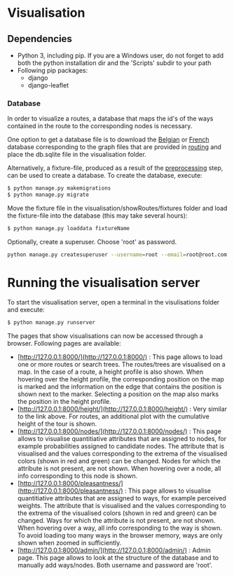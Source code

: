 # Visualisation

## Dependencies

 - Python 3, including pip. If you are a Windows user, do not forget to add both the python installation dir and the 'Scripts' subdir to your path
 - Following pip packages:
     - django
     - django-leaflet
	 
### Database

In order to visualize a routes, a database that maps the id's of the ways contained in the route to the corresponding nodes is necessary.

One option to get a database file is to download the [Belgian](https://www.dropbox.com/s/zv4rlmii71gsvde/db.tar.gz) or [French](https://www.dropbox.com/s/gxn6wwez9c5sl86/db.tar.gz) database corresponding to the graph files that are provided in [routing](../routing) and place the db.sqlite file in the visualisation folder.

Alternatively, a fixture-file, produced as a result of the [preprocessing](../preprocessing) step, can be used to create a database.
To create the database, execute:
```sh
$ python manage.py makemigrations
$ python manage.py migrate
```
Move the fixture file in the visualisation/showRoutes/fixtures folder and load the fixture-file into the database (this may take several hours):
```sh
$ python manage.py loaddata fixtureName
```
Optionally, create a superuser. Choose 'root' as password.
```sh
python manage.py createsuperuser --username=root --email=root@root.com
```

# Running the visualisation server

To start the visualisation server, open a terminal in the visulisations folder and execute:
```sh
$ python manage.py runserver
```
The pages that show visualisations can now be accessed through a browser. Following pages are available:
 - [http://127.0.0.1:8000/](http://127.0.0.1:8000/) : This page allows to load one or more routes or search trees. The routes/trees are visualised on a map. In the case of a route, a height profile is also shown. When hovering over the height profile, the corresponding position on the map is marked and the information on the edge that contains the position is shown next to the marker. Selecting a position on the map also marks the position in the height profile.
 - [http://127.0.0.1:8000/height/](http://127.0.0.1:8000/height/) : Very similar to the link above. For routes, an additional plot with the cumulative height of the tour is shown.
 - [http://127.0.0.1:8000/nodes/](http://127.0.0.1:8000/nodes/) : This page allows to visualise quantitiative attributes that are assigned to nodes, for example probabilities assigned to candidate nodes. The attribute that is visualised and the values corresponding to the extrema of the visualised colors (shown in red and green) can be changed. Nodes for which the attribute is not present, are not shown. When hovering over a node, all info corresponding to this node is shown.
 - [http://127.0.0.1:8000/pleasantness/](http://127.0.0.1:8000/pleasantness/) :  This page allows to visualise quantitiative attributes that are assigned to ways, for example perceived weights. The attribute that is visualised and the values corresponding to the extrema of the visualised colors (shown in red and green) can be changed. Ways for which the attribute is not present, are not shown. When hovering over a way, all info corresponding to the way is shown. To avoid loading too many ways in the browser memory, ways are only shown when zoomed in sufficiently.
 - [http://127.0.0.1:8000/admin/](http://127.0.0.1:8000/admin/) :  Admin page. This page allows to look at the structure of the database and to manually add ways/nodes. Both username and password are 'root'.
